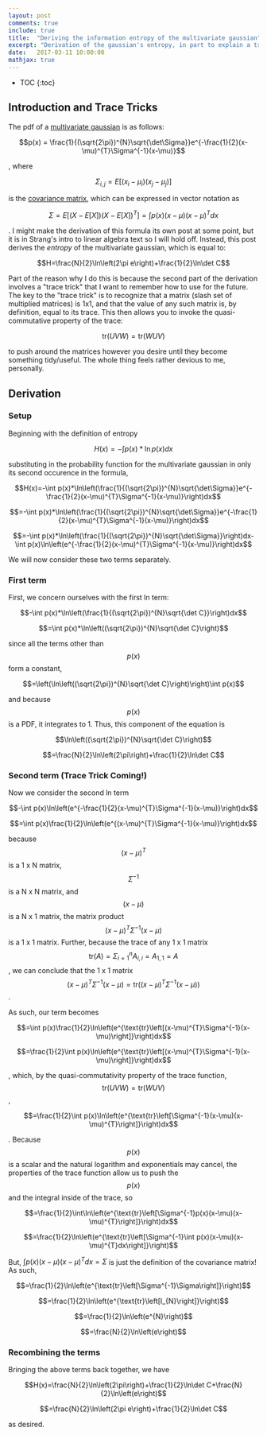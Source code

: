 ```yaml
---
layout: post
comments: true
include: true
title:  "Deriving the information entropy of the multivariate gaussian"
excerpt: "Derivation of the gaussian's entropy, in part to explain a trace trick."
date:   2017-03-11 10:00:00
mathjax: true
---
```


* TOC
{:toc}

## Introduction and Trace Tricks

The pdf of a [multivariate gaussian](https://en.wikipedia.org/wiki/Multivariate_normal_distribution) is as follows:

$$p(x) = \frac{1}{(\sqrt{2\pi})^{N}\sqrt{\det\Sigma}}e^{-\frac{1}{2}(x-\mu)^{T}\Sigma^{-1}(x-\mu)}$$

, where

$$\Sigma_{i,j} = E[(x_{i} - \mu_{i})(x_{j} - \mu_{j})]$$

is the [covariance matrix](https://en.wikipedia.org/wiki/Covariance_matrix), which can be expressed in vector notation as

$$\Sigma = E[(X-E[X])(X-E[X])^{T}] = \int p(x)(x-\mu)(x-\mu)^{T}dx$$

. I might make the derivation of this formula its own post at some point, but it is in Strang's intro to linear algebra text so I will hold off.  Instead, this post derives the *entropy* of the multivariate gaussian, which is equal to:

$$H=\frac{N}{2}\ln\left(2\pi e\right)+\frac{1}{2}\ln\det C$$

Part of the reason why I do this is because the second part of the derivation involves a "trace trick" that I want to remember how to use for the future.  The key to the "trace trick" is to recognize that a matrix (slash set of multiplied matrices) is 1x1, and that the value of any such matrix is, by definition, equal to its trace.  This then allows you to invoke the quasi-commutative property of the trace:

$$\text{tr}(UVW)=\text{tr}(WUV)$$

to push around the matrices however you desire until they become something tidy/useful.  The whole thing feels rather devious to me, personally.

## Derivation
### Setup 

Beginning with the definition of entropy

$$H(x)=-\int p(x)*\ln p(x)dx$$

substituting in the probability function for the multivariate gaussian
in only its second occurence in the formula,

$$H(x)=-\int p(x)*\ln\left(\frac{1}{(\sqrt{2\pi})^{N}\sqrt{\det\Sigma}}e^{-\frac{1}{2}(x-\mu)^{T}\Sigma^{-1}(x-\mu)}\right)dx$$

$$=-\int p(x)*\ln\left(\frac{1}{(\sqrt{2\pi})^{N}\sqrt{\det\Sigma}}e^{-\frac{1}{2}(x-\mu)^{T}\Sigma^{-1}(x-\mu)}\right)dx$$

$$=-\int p(x)*\ln\left(\frac{1}{(\sqrt{2\pi})^{N}\sqrt{\det\Sigma}}\right)dx-\int p(x)\ln\left(e^{-\frac{1}{2}(x-\mu)^{T}\Sigma^{-1}(x-\mu)}\right)dx$$

We will now consider these two terms separately.

### First term

First, we concern ourselves with the first ln term:

$$-\int p(x)*\ln\left(\frac{1}{(\sqrt{2\pi})^{N}\sqrt{\det C}}\right)dx$$

$$=\int p(x)*\ln\left((\sqrt{2\pi})^{N}\sqrt{\det C}\right)$$

since all the terms other than $$p(x)$$ form a constant,

$$=\left(\ln\left((\sqrt{2\pi})^{N}\sqrt{\det C}\right)\right)\int p(x)$$

and because $$p(x)$$ is a PDF, it integrates to 1. Thus, this component of
the equation is

$$\ln\left((\sqrt{2\pi})^{N}\sqrt{\det C}\right)$$

$$=\frac{N}{2}\ln\left(2\pi\right)+\frac{1}{2}\ln\det C$$

### Second term  (Trace Trick Coming!)

Now we consider the second ln term

$$-\int p(x)\ln\left(e^{-\frac{1}{2}(x-\mu)^{T}\Sigma^{-1}(x-\mu)}\right)dx$$

$$=\int p(x)\frac{1}{2}\ln\left(e^{(x-\mu)^{T}\Sigma^{-1}(x-\mu)}\right)dx$$

because $$(x-\mu)^{T}$$ is a 1 x N matrix, $$\Sigma^{-1}$$ is a N x N
matrix, and $$(x-\mu)$$ is a N x 1 matrix, the matrix product
$$(x-\mu)^{T}\Sigma^{-1}(x-\mu)$$ is a 1 x 1 matrix. Further, because the
trace of any 1 x 1 matrix
$$\text{tr}(A)=\Sigma_{i=1}^{n}A_{i,i}=A_{1,1}=A$$, we can conclude that
the 1 x 1 matrix
$$(x-\mu)^{T}\Sigma^{-1}(x-\mu)=\text{tr}((x-\mu)^{T}\Sigma^{-1}(x-\mu))$$.

As such, our term becomes

$$=\int p(x)\frac{1}{2}\ln\left(e^{\text{tr}\left[(x-\mu)^{T}\Sigma^{-1}(x-\mu)\right]}\right)dx$$

$$=\frac{1}{2}\int p(x)\ln\left(e^{\text{tr}\left[(x-\mu)^{T}\Sigma^{-1}(x-\mu)\right]}\right)dx$$

, which, by the quasi-commutativity property of the trace function,
$$\text{tr}(UVW)=\text{tr}(WUV)$$,

$$=\frac{1}{2}\int p(x)\ln\left(e^{\text{tr}\left[\Sigma^{-1}(x-\mu)(x-\mu)^{T}\right]}\right)dx$$

. Because $$p(x)$$ is a scalar and the natural logarithm and exponentials
may cancel, the properties of the trace function allow us to push the
$$p(x)$$ and the integral inside of the trace, so

$$=\frac{1}{2}\int\ln\left(e^{\text{tr}\left[\Sigma^{-1}p(x)(x-\mu)(x-\mu)^{T}\right]}\right)dx$$

$$=\frac{1}{2}\ln\left(e^{\text{tr}\left[\Sigma^{-1}\int p(x)(x-\mu)(x-\mu)^{T}dx\right]}\right)$$

But, $\int p(x)(x-\mu)(x-\mu)^{T}dx=\Sigma$ is just the definition of the covariance matrix!  As such,

$$=\frac{1}{2}\ln\left(e^{\text{tr}\left[\Sigma^{-1}\Sigma\right]}\right)$$

$$=\frac{1}{2}\ln\left(e^{\text{tr}\left[I_{N}\right]}\right)$$

$$=\frac{1}{2}\ln\left(e^{N}\right)$$

$$=\frac{N}{2}\ln\left(e\right)$$

### Recombining the terms

Bringing the above terms back together, we have

$$H(x)=\frac{N}{2}\ln\left(2\pi\right)+\frac{1}{2}\ln\det C+\frac{N}{2}\ln\left(e\right)$$

$$=\frac{N}{2}\ln\left(2\pi e\right)+\frac{1}{2}\ln\det C$$

as desired.
